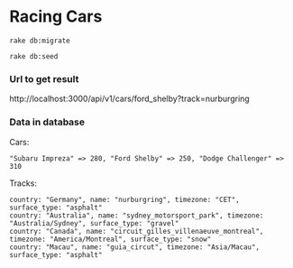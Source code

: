 # Racing Cars

```
rake db:migrate
```

```
rake db:seed
```

### Url to get result
http://localhost:3000/api/v1/cars/ford_shelby?track=nurburgring


### Data in database

Cars:
```
"Subaru Impreza" => 280, "Ford Shelby" => 250, "Dodge Challenger" => 310
```

Tracks:
```
country: "Germany", name: "nurburgring", timezone: "CET", surface_type: "asphalt"
country: "Australia", name: "sydney_motorsport_park", timezone: "Australia/Sydney", surface_type: "gravel"
country: "Canada", name: "circuit_gilles_villenaeuve_montreal", timezone: "America/Montreal", surface_type: "snow"
country: "Macau", name: "guia_circut", timezone: "Asia/Macau", surface_type: "asphalt"
```
